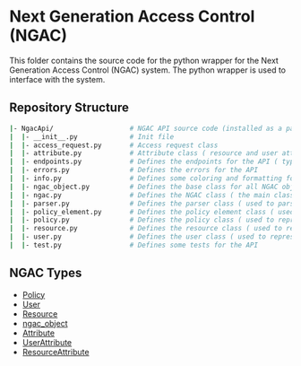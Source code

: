 # Next Generation Access Control (NGAC)

This folder contains the source code for the python wrapper for the Next Generation Access Control (NGAC) system. The python wrapper is used to interface with the system.

## Repository Structure

```sh
|- NgacApi/                   # NGAC API source code (installed as a package)
|  |- __init__.py             # Init file
|  |- access_request.py       # Access request class
|  |- attribute.py            # Attribute class ( resource and user attributes )
|  |- endpoints.py            # Defines the endpoints for the API ( type level abstraction )
|  |- errors.py               # Defines the errors for the API
|  |- info.py                 # Defines some coloring and formatting for the API terminal output
|  |- ngac_object.py          # Defines the base class for all NGAC objects ( all inherit from this )
|  |- ngac.py                 # Defines the NGAC class ( the main class for the API )
|  |- parser.py               # Defines the parser class ( used to parse ngac policies to python objects )
|  |- policy_element.py       # Defines the policy element class ( used to represent policy elements )
|  |- policy.py               # Defines the policy class ( used to represent policies )
|  |- resource.py             # Defines the resource class ( used to represent resources )
|  |- user.py                 # Defines the user class ( used to represent users )
|  |- test.py                 # Defines some tests for the API
```

## NGAC Types

- [Policy](./ngac_types/ngac_policy.py)
- [User](./ngac_types/user.py)
- [Resource](./ngac_types/resource.py)
- [ngac_object](./ngac_types/ngac_object.py)
- [Attribute](./ngac_types/attribute.py)
- [UserAttribute](./ngac_types/attribute.py)
- [ResourceAttribute](./ngac_types/attribute.py)

